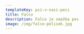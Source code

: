 ```yaml
---
templateKey: psi-v-nasi-peci
title: Falco
description: Falco je smažba pes
image: /img/falco-pelisek.jpg
---
```

